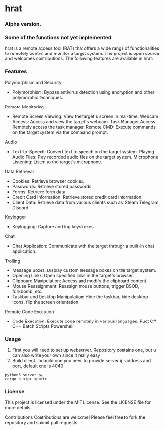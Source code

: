 # hrat

### Alpha version.
### Some of the functions not yet implemented

hrat is a remote access tool (RAT) that offers a wide range of functionalities to remotely control and monitor a target
system. The project is open source and welcomes contributions. The following features are available in hrat:

### Features

Polymorphism and Security

+ Polymorphism: Bypass antivirus detection using encryption and other polymorphic techniques.

Remote Monitoring

+ Remote Screen Viewing: View the target's screen in real-time.
  Webcam Access: Access and view the target's webcam.
  Task Manager Access: Remotely access the task manager.
  Remote CMD: Execute commands on the target system via the command prompt.

Audio

+ Text-to-Speech: Convert text to speech on the target system.
  Playing Audio Files: Play recorded audio files on the target system.
  Microphone Listening: Listen to the target's microphone.

Data Retrieval

+ Cookies: Retrieve browser cookies.
+ Passwords: Retrieve stored passwords.
+ Forms: Retrieve form data.
+ Credit Card Information: Retrieve stored credit card information.
+ Client Data: Retrieve data from various clients such as:
  Steam
  Telegram
  Discord

Keylogger

+ Keylogging: Capture and log keystrokes.

Chat

+ Chat Application: Communicate with the target through a built-in chat application.

Trolling

+ Message Boxes: Display custom message boxes on the target system.
+ Opening Links: Open specified links in the target's browser.
+ Clipboard Manipulation: Access and modify the clipboard content.
+ Mouse Reassignment: Reassign mouse buttons, trigger BSOD, forkbomb, etc.
+ Taskbar and Desktop Manipulation: Hide the taskbar, hide desktop icons, flip the screen orientation.

Remote Code Execution

+ Code Execution: Execute code remotely in various languages:
  Rust
  C#
  C++
  Batch Scripts
  Powershell

### Usage

1. First you will need to set up webserver. Repository contains one, but u can also write your own since it really easy
2. Build client. To build one you need to provide server ip-address and port, default one is 4040

``` 
python3 server.py
cargo b <ip> <port>
```

### License

This project is licensed under the MIT License. See the LICENSE file for more details.

Contributions
Contributions are welcome! Please feel free to fork the repository and submit pull requests.